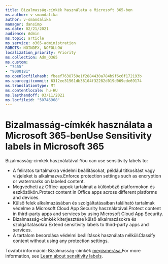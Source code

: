 ```yaml
---
title: Bizalmasság-címkék használata a Microsoft 365-ben
ms.author: v-smandalika
author: v-smandalika
manager: dansimp
ms.date: 02/21/2021
audience: Admin
ms.topic: article
ms.service: o365-administration
ROBOTS: NOINDEX, NOFOLLOW
localization_priority: Priority
ms.collection: Adm_O365
ms.custom:
- "7455"
- "9000181"
ms.openlocfilehash: fbeef7638759e1f2884430a784b9f6c6f172193b
ms.sourcegitcommit: 6312ee31561db36104f32282d019d069ede69174
ms.translationtype: MT
ms.contentlocale: hu-HU
ms.lasthandoff: 03/11/2021
ms.locfileid: "50746968"
---
```

# <a name="use-sensitivity-labels-in-microsoft-365"></a><span data-ttu-id="b9757-102">Bizalmasság-címkék használata a Microsoft 365-ben</span><span class="sxs-lookup"><span data-stu-id="b9757-102">Use Sensitivity labels in Microsoft 365</span></span>

<span data-ttu-id="b9757-103">Bizalmasság-címkék használatával:</span><span class="sxs-lookup"><span data-stu-id="b9757-103">You can use sensitivity labels to:</span></span>
- <span data-ttu-id="b9757-104">A feliratos tartalmakra védelmi beállításokat, például titkosítást vagy vízjeleket is alkalmazva.</span><span class="sxs-lookup"><span data-stu-id="b9757-104">Enforce protection settings such as encryption or watermarks on labeled content.</span></span>
- <span data-ttu-id="b9757-105">Megvédheti az Office-appok tartalmát a különböző platformokon és eszközökön.</span><span class="sxs-lookup"><span data-stu-id="b9757-105">Protect content in Office apps across different platforms and devices.</span></span>
- <span data-ttu-id="b9757-106">Külső felek alkalmazásában és szolgáltatásaiban található tartalmak védelme a Microsoft Cloud App Security használatával.</span><span class="sxs-lookup"><span data-stu-id="b9757-106">Protect content in third-party apps and services by using Microsoft Cloud App Security.</span></span>
- <span data-ttu-id="b9757-107">Bizalmasság-címkék kiterjesztése külső alkalmazásokra és szolgáltatásokra.</span><span class="sxs-lookup"><span data-stu-id="b9757-107">Extend sensitivity labels to third-party apps and services.</span></span>
- <span data-ttu-id="b9757-108">A tartalom besorolása védelmi beállítások használata nélkül.</span><span class="sxs-lookup"><span data-stu-id="b9757-108">Classify content without using any protection settings.</span></span>

<span data-ttu-id="b9757-109">További információ: Bizalmasság-címkék [megismerása.](https://docs.microsoft.com/microsoft-365/compliance/sensitivity-labels)</span><span class="sxs-lookup"><span data-stu-id="b9757-109">For more information, see [Learn about sensitivity labels](https://docs.microsoft.com/microsoft-365/compliance/sensitivity-labels).</span></span>